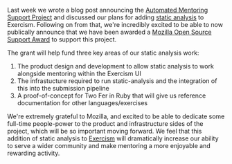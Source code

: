 Last week we wrote a blog post announcing the [Automated Mentoring Support Project](https://exercism.io/blog/automated-mentoring-support-project) and discussed our plans for adding [static analysis](https://en.wikipedia.org/wiki/Static_analysis) to Exercism. Following on from that, we're incredibly excited to be able to now publically announce that we have been awarded a [Mozilla Open Source Support Award](https://www.mozilla.org/en-US/moss/) to support this project.

The grant will help fund three key areas of our static analysis work:
1) The product design and development to allow static analysis to work alongside mentoring within the Exercism UI
2) The infrastucture required to run static-analysis and the integration of this into the submission pipeline
3) A proof-of-concept for Two Fer in Ruby that will give us reference documentation for other languages/exercises

We're extremely grateful to Mozilla, and excited to be able to dedicate some full-time people-power to the product and infrastructure sides of the project, which will be so important moving forward. We feel that this addition of static analysis to [Exercism](https://exercism.io) will dramatically increase our ability to serve a wider community and make mentoring a more enjoyable and rewarding activity.
